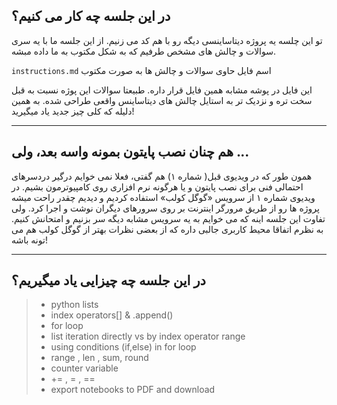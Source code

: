## در این جلسه چه کار می کنیم؟

تو این چلسه یه پروژه دیتاساینسی دیگه رو با هم کد می زنیم. از این جلسه ما با یه سری سوالات و چالش های مشخص طرفیم که به شکل مکتوب به ما داده مبشه.

`instructions.md` اسم فایل حاوی سوالات و چالش ها به صورت مکتوب

این فایل در پوشه مشابه همین فایل قرار داره.
طبیعتا سوالات این پوژه نسبت به قبل سخت تره و نزدیک تر به استایل چالش های دیتاساینس واقعی طراحی شده. به همین دلیله که کلی چیز جدید یاد میگیرید!

***

## هم چنان نصب پایتون بمونه واسه بعد، ولی ...

همون طور که در ویدیوی قبل( شماره ۱) هم گفتی، فعلا نمی خوایم درگیر دردسرهای احتمالی فنی برای نصب پایتون و یا هرگونه نرم افزاری روی کامپیوترمون بشیم. 
در ویدیوی شماره ۱ از سرویس «گوگل کولب» استفاده کردیم و دیدیم چقدر راحت میشه پروژه ها رو از طریق مرورگر اینترنت بر روی سرورهای دیگران نوشت و اجرا کرد.
ولی تفاوت این جلسه اینه که می خوایم به یه سرویس مشابه دیگه سر بزنیم و امتحانش کنیم. به نظرم اتفاقا محیط کاربری جالبی داره که از بعضی نظرات بهتر از گوگل کولب هم می تونه باشه!

***

## در این جلسه چه چیزایی یاد میگیریم؟
> - python lists
> - index operators[] & .append()
> - for loop
> - list iteration directly vs by index operator range
> - using conditions (if,else) in for loop
> - range , len , sum, round
> - counter variable 
> - +=  ,  =  ,  == 
> - export notebooks to PDF and download
